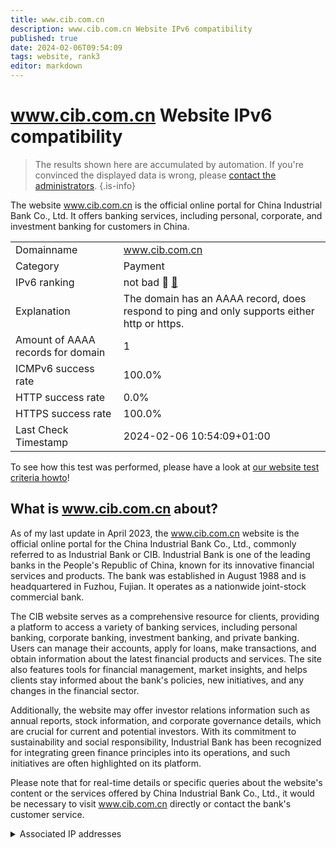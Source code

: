 ```yaml
---
title: www.cib.com.cn
description: www.cib.com.cn Website IPv6 compatibility
published: true
date: 2024-02-06T09:54:09
tags: website, rank3
editor: markdown
---
```


# www.cib.com.cn Website IPv6 compatibility

> The results shown here are accumulated by automation. If you're convinced the displayed data is wrong, please [contact the administrators](/howto/chat). 
{.is-info}

The website www.cib.com.cn is the official online portal for China Industrial Bank Co., Ltd. It offers banking services, including personal, corporate, and investment banking for customers in China.


|   |   |
| - | - |
| Domainname | www.cib.com.cn
| Category | Payment |
| IPv6 ranking | not bad :3rd_place_medal: [🔗](/howto/ranking) |
| Explanation | The domain has an AAAA record, does respond to ping and only supports either http or https. |
| Amount of AAAA records for domain | 1 |
| ICMPv6 success rate | 100.0%|
| HTTP success rate | 0.0% |
| HTTPS success rate | 100.0% |
| Last Check Timestamp | 2024-02-06 10:54:09+01:00 |

To see how this test was performed, please have a look at [our website test criteria howto](/howto/testcriteria/website)!


## What is www.cib.com.cn about?
As of my last update in April 2023, the www.cib.com.cn website is the official online portal for the China Industrial Bank Co., Ltd., commonly referred to as Industrial Bank or CIB. Industrial Bank is one of the leading banks in the People's Republic of China, known for its innovative financial services and products. The bank was established in August 1988 and is headquartered in Fuzhou, Fujian. It operates as a nationwide joint-stock commercial bank.

The CIB website serves as a comprehensive resource for clients, providing a platform to access a variety of banking services, including personal banking, corporate banking, investment banking, and private banking. Users can manage their accounts, apply for loans, make transactions, and obtain information about the latest financial products and services. The site also features tools for financial management, market insights, and helps clients stay informed about the bank's policies, new initiatives, and any changes in the financial sector.

Additionally, the website may offer investor relations information such as annual reports, stock information, and corporate governance details, which are crucial for current and potential investors. With its commitment to sustainability and social responsibility, Industrial Bank has been recognized for integrating green finance principles into its operations, and such initiatives are often highlighted on its platform.

Please note that for real-time details or specific queries about the website's content or the services offered by China Industrial Bank Co., Ltd., it would be necessary to visit www.cib.com.cn directly or contact the bank's customer service.



<details>
<summary>Associated IP addresses</summary>

2a01:53c0:ff0c::36

</details>
